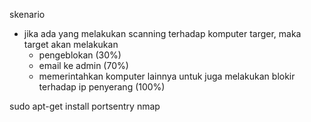skenario
- jika ada yang melakukan scanning terhadap komputer targer, maka target akan melakukan 
    + pengeblokan (30%)
    + email ke admin (70%)
    + memerintahkan komputer lainnya untuk juga melakukan blokir terhadap ip penyerang (100%)

sudo apt-get install portsentry nmap